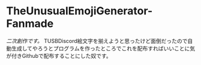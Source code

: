 # TheUnusualEmojiGenerator-Fanmade
*二次創作です。* TUSBDiscord絵文字を揃えようと思ったけど面倒だったので自動生成してやろうとプログラムを作ったところでこれを配布すればいいことに気が付きGithubで配布することにした奴です。

